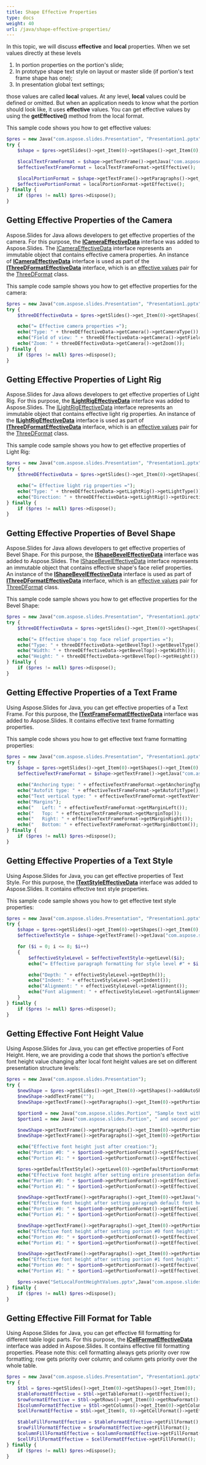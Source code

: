 ```yaml
---
title: Shape Effective Properties
type: docs
weight: 40
url: /java/shape-effective-properties/
---
```


In this topic, we will discuss **effective** and **local** properties. When we set values directly at these levels

1. In portion properties on the portion's slide;
1. In prototype shape text style on layout or master slide (if portion's text frame shape has one);
1. In presentation global text settings;

those values are called **local** values. At any level, **local** values could be defined or omitted. But when an application needs to know what the portion should look like, it uses **effective** values. You can get effective values by using the **getEffective()** method from the local format.

This sample code shows you how to get effective values:

```php
$pres = new Java("com.aspose.slides.Presentation", "Presentation1.pptx");
try {
    $shape = $pres->getSlides()->get_Item(0)->getShapes()->get_Item(0);

    $localTextFrameFormat = $shape->getTextFrame()->getJava("com.aspose.slides.TextFrameFormat");
    $effectiveTextFrameFormat = localTextFrameFormat->getEffective();

    $localPortionFormat = $shape->getTextFrame()->getParagraphs()->get_Item(0)->getPortions()->get_Item(0)->getPortionFormat();
    $effectivePortionFormat = localPortionFormat->getEffective();
} finally {
    if ($pres != null) $pres->dispose();
}
```

## **Getting Effective Properties of the Camera**
Aspose.Slides for Java allows developers to get effective properties of the camera. For this purpose, the [**ICameraEffectiveData**](https://apireference.aspose.com/slides/java/com.aspose.slides/ICameraEffectiveData) interface was added to Aspose.Slides. The [ICameraEffectiveData](https://apireference.aspose.com/slides/java/com.aspose.slides/ICameraEffectiveData) interface represents an immutable object that contains effective camera properties. An instance of [**ICameraEffectiveData**](https://apireference.aspose.com/slides/java/com.aspose.slides/ICameraEffectiveData) interface is used as part of the [**IThreeDFormatEffectiveData**](https://apireference.aspose.com/slides/java/com.aspose.slides/IThreeDFormatEffectiveData) interface, which is an [effective values](https://apireference.aspose.com/slides/java/com.aspose.slides/ThreeDFormat#getEffective--) pair for the [ThreeDFormat](https://apireference.aspose.com/slides/java/com.aspose.slides/ThreeDFormat) class.

This sample code sample shows you how to get effective properties for the camera:

```php
$pres = new Java("com.aspose.slides.Presentation", "Presentation1.pptx");
try {
    $threeDEffectiveData = $pres->getSlides()->get_Item(0)->getShapes()->get_Item(0)->getThreeDFormat()->getEffective();

    echo("= Effective camera properties =");
    echo("Type: " + threeDEffectiveData->getCamera()->getCameraType());
    echo("Field of view: " + threeDEffectiveData->getCamera()->getFieldOfViewAngle());
    echo("Zoom: " + threeDEffectiveData->getCamera()->getZoom());
} finally {
    if ($pres != null) $pres->dispose();
}
```

## **Getting Effective Properties of Light Rig**
Aspose.Slides for Java allows developers to get effective properties of Light Rig. For this purpose, the [**ILightRigEffectiveData**](https://apireference.aspose.com/slides/java/com.aspose.slides/ILightRigEffectiveData) interface was added to Aspose.Slides. The [ILightRigEffectiveData](https://apireference.aspose.com/slides/java/com.aspose.slides/ILightRigEffectiveData) interface represents an immutable object that contains effective light rig properties. An instance of the [**ILightRigEffectiveData**](https://apireference.aspose.com/slides/java/com.aspose.slides/ILightRigEffectiveData) interface is used as part of [**IThreeDFormatEffectiveData**](https://apireference.aspose.com/slides/java/com.aspose.slides/IThreeDFormatEffectiveData) interface, which is an [effective values](https://apireference.aspose.com/slides/java/com.aspose.slides/ThreeDFormat#getEffective--) pair for the [ThreeDFormat](https://apireference.aspose.com/slides/java/com.aspose.slides/ThreeDFormat) class.

This sample code sample shows you how to get effective properties of Light Rig:

```php
$pres = new Java("com.aspose.slides.Presentation", "Presentation1.pptx");
try {
    $threeDEffectiveData = $pres->getSlides()->get_Item(0)->getShapes()->get_Item(0)->getThreeDFormat()->getEffective();

    echo("= Effective light rig properties =");
    echo("Type: " + threeDEffectiveData->getLightRig()->getLightType());
    echo("Direction: " + threeDEffectiveData->getLightRig()->getDirection());
} finally {
    if ($pres != null) $pres->dispose();
}
```

## **Getting Effective Properties of Bevel Shape**
Aspose.Slides for Java allows developers to get effective properties of Bevel Shape. For this purpose, the [**IShapeBevelEffectiveData**](https://apireference.aspose.com/slides/java/com.aspose.slides/IShapeBevelEffectiveData) interface was added to Aspose.Slides. The [IShapeBevelEffectiveData](https://apireference.aspose.com/slides/java/com.aspose.slides/IShapeBevelEffectiveData) interface represents an immutable object that contains effective shape's face relief properties. An instance of the [**IShapeBevelEffectiveData**](https://apireference.aspose.com/slides/java/com.aspose.slides/IShapeBevelEffectiveData) interface is used as part of [**IThreeDFormatEffectiveData**]([**IShapeBevelEffectiveData**](https://apireference.aspose.com/slides/java/com.aspose.slides/IShapeBevelEffectiveData)) interface, which is an [effective values](https://apireference.aspose.com/slides/java/com.aspose.slides/ThreeDFormat#getEffective--) pair for [ThreeDFormat](https://apireference.aspose.com/slides/java/com.aspose.slides/ThreeDFormat) class.

This sample code sample shows you how to get effective properties for the Bevel Shape:

```php
$pres = new Java("com.aspose.slides.Presentation", "Presentation1.pptx");
try {
    $threeDEffectiveData = $pres->getSlides()->get_Item(0)->getShapes()->get_Item(0)->getThreeDFormat()->getEffective();

    echo("= Effective shape's top face relief properties =");
    echo("Type: " + threeDEffectiveData->getBevelTop()->getBevelType());
    echo("Width: " + threeDEffectiveData->getBevelTop()->getWidth());
    echo("Height: " + threeDEffectiveData->getBevelTop()->getHeight());
} finally {
    if ($pres != null) $pres->dispose();
}
```

## **Getting Effective Properties of a Text Frame**
Using Aspose.Slides for Java, you can get effective properties of a Text Frame. For this purpose, the [**ITextFrameFormatEffectiveData**](https://apireference.aspose.com/slides/java/com.aspose.slides/ITextFrameFormatEffectiveData) interface was added to Aspose.Slides. It contains effective text frame formatting properties. 

This sample code shows you how to get effective text frame formatting properties:

```php
$pres = new Java("com.aspose.slides.Presentation", "Presentation1.pptx");
try {
    $shape = $pres->getSlides()->get_Item(0)->getShapes()->get_Item(0);
    $effectiveTextFrameFormat = $shape->getTextFrame()->getJava("com.aspose.slides.TextFrameFormat")->getEffective();

    echo("Anchoring type: " + effectiveTextFrameFormat->getAnchoringType());
    echo("Autofit type: " + effectiveTextFrameFormat->getAutofitType());
    echo("Text vertical type: " + effectiveTextFrameFormat->getTextVerticalType());
    echo("Margins");
    echo("   Left: " + effectiveTextFrameFormat->getMarginLeft());
    echo("   Top: " + effectiveTextFrameFormat->getMarginTop());
    echo("   Right: " + effectiveTextFrameFormat->getMarginRight());
    echo("   Bottom: " + effectiveTextFrameFormat->getMarginBottom());
} finally {
    if ($pres != null) $pres->dispose();
}
```

## **Getting Effective Properties of a Text Style**
Using Aspose.Slides for Java, you can get effective properties of Text Style. For this purpose, the [**ITextStyleEffectiveData**](https://apireference.aspose.com/slides/java/com.aspose.slides/ITextStyleEffectiveData) interface was added to Aspose.Slides. It contains effective text style properties. 

This sample code sample shows you how to get effective text style properties:

```php
$pres = new Java("com.aspose.slides.Presentation", "Presentation1.pptx");
try {
    $shape = $pres->getSlides()->get_Item(0)->getShapes()->get_Item(0);
    $effectiveTextStyle = $shape->getTextFrame()->getJava("com.aspose.slides.TextFrameFormat")->getTextStyle()->getEffective();

    for ($i = 0; i <= 8; $i++)
    {
        $effectiveStyleLevel = $effectiveTextStyle->getLevel($i);
        echo("= Effective paragraph formatting for style level #" + $i + " =");

        echo("Depth: " + effectiveStyleLevel->getDepth());
        echo("Indent: " + effectiveStyleLevel->getIndent());
        echo("Alignment: " + effectiveStyleLevel->getAlignment());
        echo("Font alignment: " + effectiveStyleLevel->getFontAlignment());
    }
} finally {
    if ($pres != null) $pres->dispose();
}
```

## **Getting Effective Font Height Value**
Using Aspose.Slides for Java, you can get effective properties of Font Height. Here, we are providing a code that shows the portion's effective font height value changing after local font height values are set on different presentation structure levels:

```php
$pres = new Java("com.aspose.slides.Presentation");
try {
    $newShape = $pres->getSlides()->get_Item(0)->getShapes()->addAutoShape(Java("com.aspose.slides.ShapeType")->Rectangle, 100, 100, 400, 75, false);
    $newShape->addTextFrame("");
    $newShape->getTextFrame()->getParagraphs()->get_Item(0)->getPortions()->clear();

    $portion0 = new Java("com.aspose.slides.Portion", "Sample text with first portion");
    $portion1 = new Java("com.aspose.slides.Portion", " and second portion.");

    $newShape->getTextFrame()->getParagraphs()->get_Item(0)->getPortions()->add($portion0);
    $newShape->getTextFrame()->getParagraphs()->get_Item(0)->getPortions()->add($portion1);

    echo("Effective font height just after creation:");
    echo("Portion #0: " + $portion0->getPortionFormat()->getEffective()->getFontHeight());
    echo("Portion #1: " + $portion1->getPortionFormat()->getEffective()->getFontHeight());

    $pres->getDefaultTextStyle()->getLevel(0)->getDefaultPortionFormat()->setFontHeight(24);
    echo("Effective font height after setting entire presentation default font height:");
    echo("Portion #0: " + $portion0->getPortionFormat()->getEffective()->getFontHeight());
    echo("Portion #1: " + $portion1->getPortionFormat()->getEffective()->getFontHeight());

    $newShape->getTextFrame()->getParagraphs()->get_Item(0)->getJava("com.aspose.slides.ParagraphFormat")->getDefaultPortionFormat()->setFontHeight(40);
    echo("Effective font height after setting paragraph default font height:");
    echo("Portion #0: " + $portion0->getPortionFormat()->getEffective()->getFontHeight());
    echo("Portion #1: " + $portion1->getPortionFormat()->getEffective()->getFontHeight());

    $newShape->getTextFrame()->getParagraphs()->get_Item(0)->getPortions()->get_Item(0)->getPortionFormat()->setFontHeight(55);
    echo("Effective font height after setting portion #0 font height:");
    echo("Portion #0: " + $portion0->getPortionFormat()->getEffective()->getFontHeight());
    echo("Portion #1: " + $portion1->getPortionFormat()->getEffective()->getFontHeight());

    $newShape->getTextFrame()->getParagraphs()->get_Item(0)->getPortions()->get_Item(1)->getPortionFormat()->setFontHeight(18);
    echo("Effective font height after setting portion #1 font height:");
    echo("Portion #0: " + $portion0->getPortionFormat()->getEffective()->getFontHeight());
    echo("Portion #1: " + $portion1->getPortionFormat()->getEffective()->getFontHeight());

    $pres->save("SetLocalFontHeightValues.pptx",Java("com.aspose.slides.SaveFormat")->Pptx);
} finally {
    if ($pres != null) $pres->dispose();
}
```

## **Getting Effective Fill Format for Table**
Using Aspose.Slides for Java, you can get effective fill formatting for different table logic parts. For this purpose, the [**ICellFormatEffectiveData**](https://apireference.aspose.com/slides/java/com.aspose.slides/ICellFormatEffectiveData) interface was added in Aspose.Slides. It contains effective fill formatting properties. Please note this: cell formatting always gets priority over row formatting; row gets priority over column; and column gets priority over the whole table. 

```php
$pres = new Java("com.aspose.slides.Presentation", "Presentation1.pptx");
try {
    $tbl = $pres->getSlides()->get_Item(0)->getShapes()->get_Item(0);
    $tableFormatEffective = $tbl->getTableFormat()->getEffective();
    $rowFormatEffective = $tbl->getRows()->get_Item(0)->getRowFormat()->getEffective();
    I$columnFormatEffective = $tbl->getColumns()->get_Item(0)->getColumnFormat()->getEffective();
    $cellFormatEffective = $tbl->get_Item(0, 0)->getCellFormat()->getEffective();

    $tableFillFormatEffective = $tableFormatEffective->getFillFormat();
    $rowFillFormatEffective = $rowFormatEffective->getFillFormat();
    $columnFillFormatEffective = $columnFormatEffective->getFillFormat();
    $cellFillFormatEffective = $cellFormatEffective->getFillFormat();
} finally {
    if ($pres != null) $pres->dispose();
}
```



